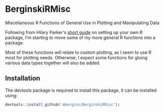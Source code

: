 BerginskiRMisc
==============

Miscellaneous R Functions of General Use in Plotting and Manipulating Data

Following from Hilary Parker's [short guide](http://hilaryparker.com/2014/04/29/writing-an-r-package-from-scratch/) on setting up your own R package, I'm starting to move some of my more general R functions into a package.

Most of these functions will relate to custom plotting, as I seem to use R most for plotting needs. Otherwise, I expect some functions for gluing various data types together will also be added.


Installation
------------

The devtools package is required to install this package, it can be installed using:

```R
devtools::install_github('mbergins/BerginskiRMisc');
```
